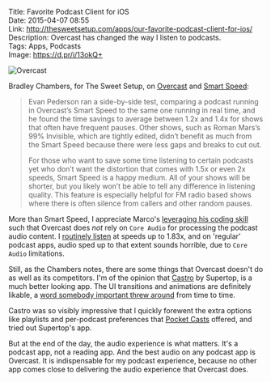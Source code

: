 Title: Favorite Podcast Client for iOS  
Date: 2015-04-07 08:55  
Link: http://thesweetsetup.com/apps/our-favorite-podcast-client-for-ios/  
Description: Overcast has changed the way I listen to podcasts.  
Tags: Apps, Podcasts  
Image: https://d.pr/i/13okQ+  

![Overcast][1]

Bradley Chambers, for The Sweet Setup, on [Overcast][2] and [Smart Speed][3]:

> Evan Pederson ran a side-by-side test, comparing a podcast running in Overcast’s Smart Speed to the same one running in real time, and he found the time savings to average between 1.2x and 1.4x for shows that often have frequent pauses. Other shows, such as Roman Mars’s 99% Invisible, which are tightly edited, didn’t benefit as much from the Smart Speed because there were less gaps and breaks to cut out.
>
> For those who want to save some time listening to certain podcasts yet who don’t want the distortion that comes with 1.5x or even 2x speeds, Smart Speed is a happy medium. All of your shows will be shorter, but you likely won’t be able to tell any difference in listening quality. This feature is especially helpful for FM radio based shows where there is often silence from callers and other random pauses.

More than Smart Speed, I appreciate Marco's [leveraging his coding skill][4] such that Overcast does *not* rely on `Core Audio` for processing the podcast audio content. I [routinely listen][5] at speeds up to 1.83x, and on 'regular' podcast apps, audio sped up to that extent sounds horrible, due to `Core Audio` limitations.

<div id="castro">

Still, as the Chambers notes, there are some things that Overcast doesn't do as well as its competitors. I'm of the opinion that [Castro][6] by Supertop, is a much better looking app. The UI transitions and animations are definitely likable, a [word somebody important threw around][7] from time to time.

Castro was so visibly impressive that I quickly forewent the extra options like playlists and per-podcast preferences that [Pocket Casts][8] offered, and tried out Supertop's app.

But at the end of the day, the audio experience is what matters. It's a podcast app, not a reading app. And the best audio on any podcast app is Overcast. It is indispensable for my podcast experience, because no other app comes close to delivering the audio experience that Overcast does.

</div>

[1]: https://d.pr/i/13okQ+ "Overcast"
[2]: https://itunes.apple.com/us/app/overcast-podcast-player/id888422857?at=1l3vx9s "Overcast on the App Store"
[3]: http://www.marco.org/2014/07/16/overcast "Marco Arment's post on launching Overcast"
[4]: http://www.imore.com/debug-43-exclusive-marco-arment-breaks-his-silence-overcast "Debug, episode 43, with Marco Arment discussing Overcast's launch"
[5]: /2015/2/18/youre-listening-wrong-no-youre-not "My post on how to listen to podcasts"
[6]: https://itunes.apple.com/us/app/castro-high-fidelity-podcasts/id723142770?at=1l3vx9s "Castro on the App Store"
[7]: http://www.zdnet.com/article/lickable-buttons/#! "'Lickable buttons'"
[8]: https://itunes.apple.com/us/app/pocket-casts/id414834813?at=1l3vx9s "Pocket Casts on the App Store"